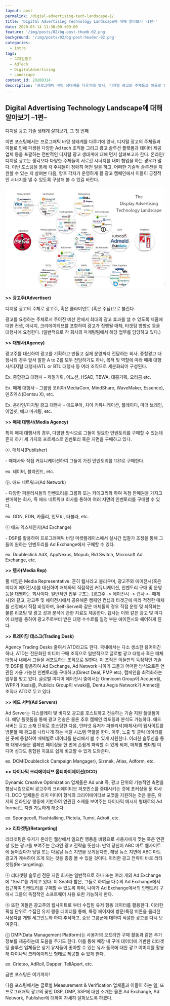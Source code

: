 ```yaml
---
layout: post
permalink: /digial-advertising-tech-landscape-1/
title: 'Digital Advertising Technology Landscape에 대해 알아보기 -1편-'
date: 2020-03-14 11:30:00 +09:00
feature: '/img/posts/02/bg-post-thumb-02.png'
background: '/img/posts/02/bg-post-header-02.png'
categories:
  - intro
tags:
  - 디지털광고
  - AdTech
  - DigitalAdvertising
  - Landscape
content_id: 20200314
description: '프로그매틱 바잉 생태계를 다루기에 앞서, 디지털 광고의 주체들과 이들로 인해 파생된 다양한 Ad tech 조직들 그리고 광고 솔루션 플랫폼과 데이터 제공 업체 등을 포괄하는 전반적인 디지털 광고 생태계에 대해 먼저 살펴보고자 한다.'
---
```




## Digital Advertising Technology Landscape에 대해 알아보기 –1편–

디지털 광고 기술 생태계 살펴보기, 그 첫 번째



이번 포스팅에서는 프로그매틱 바잉 생태계를 다루기에 앞서, 디지털 광고의 주체들과 이들로 인해 파생된 다양한 Ad tech 조직들 그리고 광고 솔루션 플랫폼과 데이터 제공 업체 등을 포괄하는 전반적인 디지털 광고 생태계에 대해 먼저 살펴보고자 한다. 온라인/디지털 광고는 생각보다 다양한 주체들이 서로간 시너지를 내며 협업을 하는 경우가 많다. 이번 포스팅을 통해 각 주체들이 정확히 어떤 일을 하고, 어떠한 기술적 솔루션을 지원할 수 있는 지 살펴본 다음, 향후 각자가 운영하게 될 광고 캠페인에서 이들이 긍정적인 시너지를 낼 수 있도록 구성해 볼 수 있길 바란다.



![랜드스케이프](/img/posts/01/01.JPG)



**>>** **광고주(Advertiser)**

디지털 광고의 주체로 광고주, 혹은 클라이언트 (혹은 주님)으로 불린다.

광고를 요청하는 주체로서 주어진 예산 안에서 최대의 광고 효과를 낼 수 있도록 제품에 대한 컨셉, 메시지, 크리에이티브를 포함하여 광고가 집행될 매체, 타겟팅 방향성 등을 대행사에 요청한다. (일반적으로 각 회사의 마케팅팀에서 해당 업무를 담당하고 있다.)



**>>** **대행사(Agency)**

광고주를 대신하여 광고를 기획하고 만들고 실제 운영까지 전담하는 회사. 종합광고 대행사의 경우 앞서 말한 A to Z를 모두 전담하기도 하나, 목적 및 역할에 따라 매체 대행사/디지털 대행사/ATL or BTL 대행사 등 여러 조직으로 세분화되어 구성된다.

Ex. 종합광고 대행사 – 제일기획, 이노션, HSAD, TBWA, 대홍기획, 오리콤 etc.

Ex. 매체 대행사 – 그룹엠 코리아(MediaCom, MindShare, WaveMaker, Essence), 덴츠엑스(Dentsu X), etc.

Ex. 온라인/디지털 광고 대행사 - 애드쿠아, 차이 커뮤니케이션, 플레이디, 마더 브레인, 이엠넷, 에코 마케팅, etc.



**>>** **매체 대행사(Media Agency)**

특히 매체 대행사의 경우, 다양한 방식으로 그들이 필요한 인벤토리를 구매할 수 있는데 흔히 하기 세 가지의 프로세스로 인벤토리 혹은 지면을 구매하고 있다.

ⓐ. 매체사(Publisher)

 \- 매체사와 직접 커뮤니케이션하여 그들이 가진 인벤토리를 1대1로 구매한다.

ex. 네이버, 블라인드, etc.

ⓑ. 애드 네트워크(Ad Network)

 \- 다양한 퍼블리셔들의 인벤토리를 그룹화 또는 카테고리화 하여 독점 판매권을 가지고 판매하는 회사, 즉 애드 네트워크 회사를 통하여 여러 지면의 인벤토리를 구매할 수 있다.

ex. GDN, EDN, 카울리, 인모비, 타불라, etc.

ⓒ 애드 익스체인지(Ad Exchange)

 \- DSP를 활용하여 프로그래매틱 바잉 마켓플레이스에서 실시간 입찰가 조정을 통해 그들이 원하는 인벤토리를 Ad Exchange에서 구매할 수 있다.

ex. Doubleclick AdX, AppNexus, Mopub, Bid Switch, Microsoft Ad Exchange, etc.



**>>** **렙사(Media Rep)**

풀 네임은 Media Representative. 흔히 렙사라고 불리우며, 광고주와 에이전시(혹은 미디어 에이전시)를 대신하여 매체와의 직접적인 커뮤니케이션, 인벤토리 구매 및 운영 등을 대행하는 회사이다. 일반적인 업무 구조는 [광고주 -> 에이전시 -> 렙사 <- 매체사]와 같고, 광고주 및 에이전시에서 공유해준 캠페인 컨셉과 타겟군에 따라 적정한 매체를 선정해서 직접 바잉하며, Self-Serve와 같은 매체들의 경우 직접 운영 및 최적화는 물론 리포팅 및 광고 성과 분석에 관한 자료도 제공한다. 렙사는 이와 같은 광고 및 미디어 대행을 통하여 광고주로부터 받은 대행 수수료를 일정 부분 에이전시와 쉐어하게 된다.



**>>** **트레이딩 데스크(Trading Desk)**

Agency Trading Desks 줄여서 ATD라고도 한다. 국내에서는 다소 생소한 용어이긴 하나, ATD는 전문화된 미디어 구매 조직으로 일반적으로 글로벌 광고 대행사 혹은 매체 대행사 내에서 그들을 서포트하는 조직으로 일한다. 이 조직은 이들만의 독점적인 기술 및 DSP를 활용하여 Ad Exchange, Ad Network 나아가 그들과 어떠한 방식으로든 연관된 가용 가능한 인벤토리를 구매하고(Direct Deal, PMP etc), 캠페인을 최적화하는 업무를 맞고 있다. 글로벌 미디어 에이전시 중에서는 Omnicom Group이 Accuen을, WPP가 Xaxis를, Publicis Group이 vivaki를, Dentu Aegis Network가 Amnet을 조직내 ATD로 두고 있다.



**>>** **애드 서버(Ad Servers)**

Ad Server는 디스플레이 및 비디오 광고를 호스트하고 전송하는 기술 지원 플랫폼이다. 해당 플랫폼을 통해 광고 전송은 물론 추후 캠페인 리포팅과 분석도 가능하다. 애드 서버는 광고 소재 단위로 호스팅한 다음, 인터넷 유저가 퍼블리셔(매체사)의 웹사이트를 방문할 때 광고를 나타나게 하는 배달 시스템 역할을 한다. 이후, 노출 및 클릭 데이터를 한 곳에 통합하여 매체별로 데이터를 분리해서 볼 수 있게 지원한다. 이러한 솔루션을 통해 대행사들은 캠페인 페이싱을 한 번에 손쉽게 파악할 수 있게 되며, 매체별 벤더별 미디어 성과도 통합된 지표로 쉽게 비교할 수 있게 도와준다.

ex. DCM(Doubleclick Campaign Mangager), Sizmek, Atlas, Adform, etc.



**>>** **다이나믹 크리에이티브 옵티마이제이션(DCO)**

Dynamic Creative Optimization 업체들은 Ad unit 즉, 광고 단위의 기능적인 측면을 향상시킴으로써 광고주의 크리에이티브 퍼포먼스를 증대시키는 것에 포커싱을 둔 회사다. DCO 업체들은 리치 미디어 형식의 크리이에이티브 포맷을 지원하는 것은 물론, 유저의 온라인상 행동에 기반하여 연관된 소재를 보여주는 다이나믹 메시지 형태로의 Ad format도 지원 가능하게 해준다.

ex. Spongecell, Flashtalking, Pictela, Tumri, Adroit, etc.



**>>** **리타겟팅(Retargeting)**

리타겟팅은 유저가 온라인 웹상에서 일으킨 행동을 바탕으로 사용자에게 맞는 혹은 연관성 있는 광고를 보여주는 온라인 광고 전략을 뜻한다. 만약 당신이 ABC 마트 웹사이트에 들어갔다가 당일 또는 다음날 뉴스 지면을 보게된다면, 해당 뉴스 지면에 ABC 마트 광고가 계속하여 뜨게 되는 것을 종종 볼 수 있을 것이다. 이러한 광고 전략이 바로 리타겟팅(Re-targeting).

ⓐ 리타겟팅 솔루션 전문 지원 회사는 일반적으로 하나 또는 여러 개의 Ad Exchange에 "Seat"를 가지고 있다. 이 Seat라 함은, 그들로 하여금 다수의 Ad Exchange에서 접근하여 인벤토리를 구매할 수 있도록 하며, 나아가 Ad Exchange에서의 인벤토리 구매시 그들의 독점적인 소프트웨어 사용 또한 가능하게 한다.

ⓑ 또한 이들은 광고주의 웹사이트로 부터 수집된 유저 행동 데이터를 활용한다. 이러한 픽셀 단위로 수집된 유저 행동 데이터를 통해, 특정 페이지에 방문/특정 버튼을 클리한 사용자를 개별 세그먼트화 하여 추적하고, 중요 그룹군에 대하여 적절한 광고를 다시 보여준다.

ⓒ DMP(Data Management Platform)는 사용자의 오프라인 구매 활동과 같은 추가 정보를 제공하는데 도움을 주기도 한다. 이를 통해 매장 내 구매 데이터에 기반한 리타겟팅 솔루션 업체들은 상기 유저들이 좋아할 수 있는 유사 품목에 대한 광고 이미지를 활용해 다이나믹 크리에이티브 형태로 제공할 수 있게 한다.

ex. Crieteo, AdRoll, Dapper, TellApart, etc.



금번 포스팅은 여기까지!

다음 포스팅에서는 글로벌 Measurement & Verification 업체들과 이들이 하는 일, 또 프로그래매틱 광고의 꽃인 DSP, DMP, SSP에 대한 소개는 물론 Ad Exchange, Ad Network, Publisher에 대하여 자세히 살펴보도록 하겠다.
